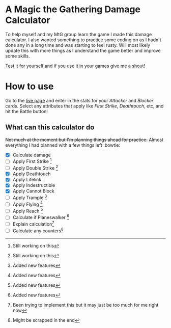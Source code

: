 # A Magic the Gathering Damage Calculator

To help myself and my MtG group learn the game I made this damage calculator. I also wanted something to practice some coding on as I hadn't done any in a long time and was starting to feel rusty. Will most likely update this with more things as I understand the game better and improve some skills.

[Test it for yourself](https://haakmal.github.io/mtg-calculator) and if you use it in your games give me a [shout](https://bsky.app/profile/hakmal.bsky.social)!

# How to use

Go to the [live page](https://haakmal.github.io/mtg-calculator) and enter in the stats for your *Attacker* and *Blocker* cards. Select any attributes that apply like *First Strike*, *Deathtouch*, etc, and hit the Battle button!

## What can this calculator do

~~Not much at the moment but I'm planning things ahead for practice.~~ Almost everything I had planned with a few things left :bowtie:

- [x] Calculate damage
- [ ] Apply First Strike [^3]
- [ ] Apply Double Strike [^3]
- [x] Apply Deathtouch
- [x] Apply Lifelink
- [x] Apply Indestructible
- [x] Apply Cannot Block
- [ ] Apply Trample [^4]
- [ ] Apply Flying [^4]
- [ ] Apply Reach [^4]
- [ ] Calculate if Planeswalker [^4]
- [ ] Explain calculation[^1]
- [ ] Calculate any counters[^2]

[^1]: Been trying to implement this but it may just be too much for me right now
[^2]: Might be scrapped in the end
[^3]: Still working on this
[^4]: Added new features

